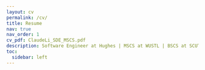```yaml
---
layout: cv
permalink: /cv/
title: Resume
nav: true
nav_order: 1
cv_pdf: ClaudeLi_SDE_MSCS.pdf
description: Software Engineer at Hughes | MSCS at WUSTL | BSCS at SCUT
toc:
  sidebar: left
---
```

